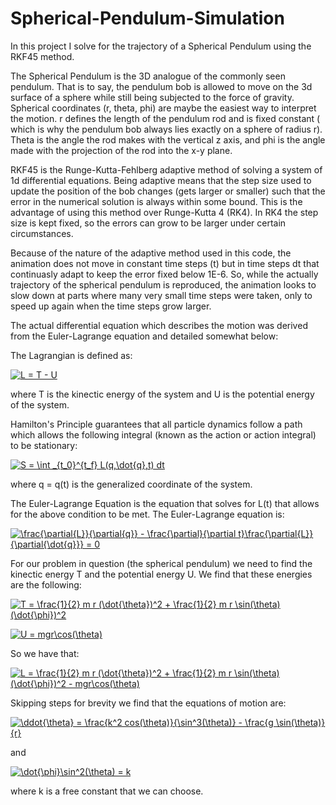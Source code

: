# Spherical-Pendulum-Simulation
In this project I solve for the trajectory of a Spherical Pendulum using the RKF45 method.

The Spherical Pendulum is the 3D analogue of the commonly seen pendulum. That is to say, the pendulum bob is allowed to move on the 3d surface of a sphere while still being subjected to the force of gravity. Spherical coordinates (r, theta, phi) are maybe the easiest way to interpret the motion. r defines the length of the pendulum rod and is fixed constant ( which is why the pendulum bob always lies exactly on a sphere of radius r). Theta is the angle the rod makes with the vertical z axis, and phi is the angle made with the projection of the rod into the x-y plane.

RKF45 is the Runge-Kutta-Fehlberg adaptive method of solving a system of 1d differential equations. Being adaptive means that the step size used to update the position of the bob changes (gets larger or smaller) such that the error in the numerical solution is always within some bound. This is the advantage of using this method over Runge-Kutta 4 (RK4). In RK4 the step size is kept fixed, so the errors can grow to be larger under certain circumstances. 

Because of the nature of the adaptive method used in this code, the animation does not move in constant time steps (t) but in time steps dt that continuasly adapt to keep the error fixed below 1E-6. So, while the actually trajectory of the spherical pendulum is reproduced, the animation looks to slow down at parts where many very small time steps were taken, only to speed up again when the time steps grow larger.

The actual differential equation which describes the motion was derived from the Euler-Lagrange equation and detailed somewhat below:

The Lagrangian is defined as: 

<a href="https://www.codecogs.com/eqnedit.php?latex=L&space;=&space;T&space;-&space;U" target="_blank"><img src="https://latex.codecogs.com/gif.latex?L&space;=&space;T&space;-&space;U" title="L = T - U" /></a>

where T is the kinectic energy of the system and U is the potential energy of the system.

Hamilton's Principle guarantees that all particle dynamics follow a path which allows the following integral (known as the action or action integral) to be stationary:

<a href="https://www.codecogs.com/eqnedit.php?latex=S&space;=&space;\int&space;_{t_0}^{t_f}&space;L(q,\dot{q},t)&space;dt" target="_blank"><img src="https://latex.codecogs.com/gif.latex?S&space;=&space;\int&space;_{t_0}^{t_f}&space;L(q,\dot{q},t)&space;dt" title="S = \int _{t_0}^{t_f} L(q,\dot{q},t) dt" /></a>

where q = q(t) is the generalized coordinate of the system.

The Euler-Lagrange Equation is the equation that solves for L(t) that allows for the above condition to be met. The Euler-Lagrange equation is:

<a href="https://www.codecogs.com/eqnedit.php?latex=\frac{\partial{L}}{\partial{q}}&space;-&space;\frac{\partial}{\partial&space;t}\frac{\partial{L}}{\partial{\dot{q}}}&space;=&space;0" target="_blank"><img src="https://latex.codecogs.com/gif.latex?\frac{\partial{L}}{\partial{q}}&space;-&space;\frac{\partial}{\partial&space;t}\frac{\partial{L}}{\partial{\dot{q}}}&space;=&space;0" title="\frac{\partial{L}}{\partial{q}} - \frac{\partial}{\partial t}\frac{\partial{L}}{\partial{\dot{q}}} = 0" /></a>


For our problem in question (the spherical pendulum) we need to find the kinectic energy T and the potential energy U. We find that these energies are the following:

<a href="https://www.codecogs.com/eqnedit.php?latex=T&space;=&space;\frac{1}{2}&space;m&space;r&space;(\dot{\theta})^2&space;&plus;&space;\frac{1}{2}&space;m&space;r&space;\sin(\theta)(\dot{\phi})^2" target="_blank"><img src="https://latex.codecogs.com/gif.latex?T&space;=&space;\frac{1}{2}&space;m&space;r&space;(\dot{\theta})^2&space;&plus;&space;\frac{1}{2}&space;m&space;r&space;\sin(\theta)(\dot{\phi})^2" title="T = \frac{1}{2} m r (\dot{\theta})^2 + \frac{1}{2} m r \sin(\theta)(\dot{\phi})^2" /></a>

<a href="https://www.codecogs.com/eqnedit.php?latex=U&space;=&space;mgr\cos(\theta)" target="_blank"><img src="https://latex.codecogs.com/gif.latex?U&space;=&space;mgr\cos(\theta)" title="U = mgr\cos(\theta)" /></a>

So we have that:

<a href="https://www.codecogs.com/eqnedit.php?latex=L&space;=&space;\frac{1}{2}&space;m&space;r&space;(\dot{\theta})^2&space;&plus;&space;\frac{1}{2}&space;m&space;r&space;\sin(\theta)(\dot{\phi})^2&space;-&space;mgr\cos(\theta)" target="_blank"><img src="https://latex.codecogs.com/gif.latex?L&space;=&space;\frac{1}{2}&space;m&space;r&space;(\dot{\theta})^2&space;&plus;&space;\frac{1}{2}&space;m&space;r&space;\sin(\theta)(\dot{\phi})^2&space;-&space;mgr\cos(\theta)" title="L = \frac{1}{2} m r (\dot{\theta})^2 + \frac{1}{2} m r \sin(\theta)(\dot{\phi})^2 - mgr\cos(\theta)" /></a>

Skipping steps for brevity we find that the equations of motion are:

<a href="https://www.codecogs.com/eqnedit.php?latex=\ddot{\theta}&space;=&space;\frac{k^2&space;cos(\theta)}{\sin^3(\theta)}&space;-&space;\frac{g&space;\sin(\theta)}{r}" target="_blank"><img src="https://latex.codecogs.com/gif.latex?\ddot{\theta}&space;=&space;\frac{k^2&space;cos(\theta)}{\sin^3(\theta)}&space;-&space;\frac{g&space;\sin(\theta)}{r}" title="\ddot{\theta} = \frac{k^2 cos(\theta)}{\sin^3(\theta)} - \frac{g \sin(\theta)}{r}" /></a>

and 

<a href="https://www.codecogs.com/eqnedit.php?latex=\dot{\phi}\sin^2(\theta)&space;=&space;k" target="_blank"><img src="https://latex.codecogs.com/gif.latex?\dot{\phi}\sin^2(\theta)&space;=&space;k" title="\dot{\phi}\sin^2(\theta) = k" /></a>

where k is a free constant that we can choose.
